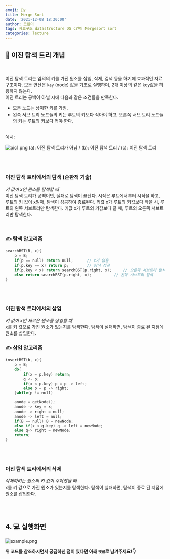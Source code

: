 ```yaml
---
emoji: 🤦‍♀️
title: Merge Sort
date: '2021-12-08 18:30:00'
author: 코린이
tags: 자료구조 datastructure DS c언어 Mergesort sort
categories: lecture
---
```



## 👊 이진 탐색 트리 개념

<br/>

이진 탐색 트리는 임의의 키를 가진 원소를 삽입, 삭제, 검색 등을 하기에 효과적인 자료구조이다. 모든 연산은 `key` (node) 값을 기초로 실행하며, 2개 이상의 같은 key값을 허용하지 않는다.
<br/>
이진 트리는 공백이 아닐 시에 다음과 같은 조건들을 만족한다.
- 모든 노드는 상이한 키를 가짐.
- 왼쪽 서브 트리 노드들의 키는 루트의 키보다 작아야 하고, 오른쪽 서브 트리 노드들의 키는 루트의 키보다 커야 한다.

<br/>
예시:

![pic1.png](pic1.png)
(a): 이진 탐색 트리가 아님 / (b): 이진 탐색 트리 / (c): 이진 탐색 트리 

<br/><br/>

### **이진 탐색 트리에서의 탐색 (순환적 기술)** <br/>
*키 값이 x인 원소를 탐색할 때* <br/>
이진 탐색 트리가 공백이면, 실패로 탐색이 끝난다. 시작은 루트에서부터 시작을 하고, 루트의 키 값이 x일때, 탐색이 성공하여 종료된다. 키값 x가 루트의 키값보다 작을 시, 루트의 왼쪽 서브트리만 탐색한다. 키값 x가 루트의 키값보다 클 때, 루트의 오른쪽 서브트리만 탐색한다.


<br/>


### ✍️ 탐색 알고리즘


```c
searchBST(B, x){
    p = B;
    if(p == null) return null;      // x가 없음
    if(p.key == x) return p;        // 탐색 성공
    if(p.key < x) return searchBST(p.right, x);     // 오른쪽 서브트리 탐색
    else return searchBST(p.right, x);          // 왼쪽 서브트리 탐색
}
```
<br/><br/>

### **이진 탐색 트리에서의 삽입** <br/>
*키 값이 x인 새로운 원소를 삽입할 때* <br/>
x를 키 값으로 가진 원소가 있는지를 탐색한다. 탐색이 실패하면, 탐색이 종료 된 지점에 원소를 삽입한다.

### ✍️ 삽입 알고리즘
```c
insertBST(b, x){
    p = B;
    do{
        if(x = p.key) return;
        q <- p;
        if(x < p.key) p = p -> left;
        else p = p -> right;
    }while(p != null)

    anode = getNode();
    anode -> key = x;
    anode -> right = null;
    anode -> left = null;
    if(B == null) B = newNode;
    else if(x < q.key) q -> left = newNode;
    else q-> right = newNode;
    return;
}
```
<br/><br/>

### **이진 탐색 트리에서의 삭제** <br/>
*삭제하려는 원소의 키 값이 주어졌을 때* <br/>
x를 키 값으로 가진 원소가 있는지를 탐색한다. 탐색이 실패하면, 탐색이 종료 된 지점에 원소를 삽입한다.

<br/><br/>

## 4. 💻 실행화면

![example.png](example.png)




**위 코드를 참조하시면서 궁금하신 점이 있다면 아래 `댓글`로 남겨주세요!👇**

<script src="https://utteranc.es/client.js"
        repo="yangwonhee/blog-comments"
        issue-term="pathname"
        label="😈"
        theme="github-light"
        crossorigin="anonymous"
        async>
</script>


```toc

```
